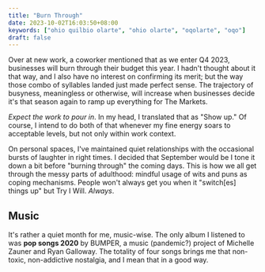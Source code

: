 ```yaml
---
title: "Burn Through"
date: 2023-10-02T16:03:50+08:00
keywords: ["ohio quilbio olarte", "ohio olarte", "oqolarte", "oqo"]
draft: false
---
```


Over at new work, a coworker mentioned that as we enter Q4 2023,
businesses will burn through their budget this year.
I hadn't thought about it that way,
and I also have no interest on confirming its merit;
but the way those combo of syllables landed just made perfect sense.
The trajectory of busyness, meaningless or otherwise,
will increase when businesses decide it's that season
again to ramp up everything for The Markets.

*Expect the work to pour in*.
In my head, I translated that as "Show up."
Of course, I intend to do both of that whenever
my fine energy soars to acceptable levels,
but not only within work context.

On personal spaces, I've maintained quiet relationships
with the occasional bursts of laughter in right times.
I decided that September would be I tone it down a bit
before "burning through" the coming days.
This is how we all get through the messy parts of adulthood:
mindful usage of wits and puns as coping mechanisms.
People won't always get you when it "switch[es] things up"
but Try I Will. *Always*.

## Music

It's rather a quiet month for me, music-wise.
The only album I listened to was **pop songs 2020** by BUMPER,
a music (pandemic?) project of Michelle Zauner and Ryan Galloway.
The totality of four songs brings me that non-toxic, non-addictive nostalgia,
and I mean that in a good way.
